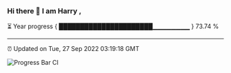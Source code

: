 ### Hi there 👋 I am Harry , 

⏳ Year progress { ██████████████████████▁▁▁▁▁▁▁▁ } 73.74 %

---

⏰ Updated on Tue, 27 Sep 2022 03:19:18 GMT

![Progress Bar CI](https://github.com/duykhang68/duykhang68/workflows/Progress%20Bar%20CI/badge.svg)
